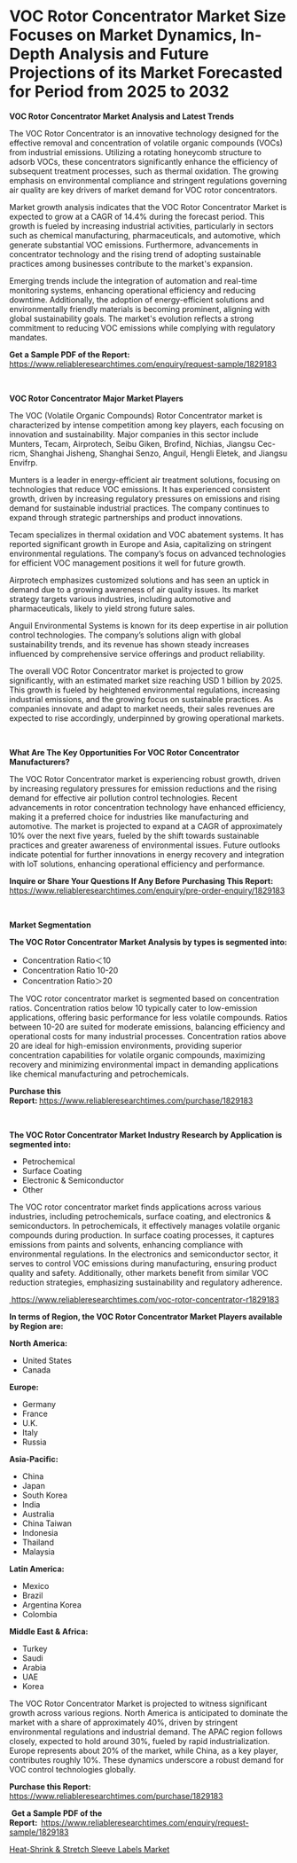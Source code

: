 <p><h1>VOC Rotor Concentrator Market Size Focuses on Market Dynamics, In-Depth Analysis and Future Projections of its Market Forecasted for Period from 2025 to 2032</h1></p><p><strong>VOC Rotor Concentrator Market Analysis and Latest Trends</strong></p>
<p><p>The VOC Rotor Concentrator is an innovative technology designed for the effective removal and concentration of volatile organic compounds (VOCs) from industrial emissions. Utilizing a rotating honeycomb structure to adsorb VOCs, these concentrators significantly enhance the efficiency of subsequent treatment processes, such as thermal oxidation. The growing emphasis on environmental compliance and stringent regulations governing air quality are key drivers of market demand for VOC rotor concentrators.</p><p>Market growth analysis indicates that the VOC Rotor Concentrator Market is expected to grow at a CAGR of 14.4% during the forecast period. This growth is fueled by increasing industrial activities, particularly in sectors such as chemical manufacturing, pharmaceuticals, and automotive, which generate substantial VOC emissions. Furthermore, advancements in concentrator technology and the rising trend of adopting sustainable practices among businesses contribute to the market's expansion. </p><p>Emerging trends include the integration of automation and real-time monitoring systems, enhancing operational efficiency and reducing downtime. Additionally, the adoption of energy-efficient solutions and environmentally friendly materials is becoming prominent, aligning with global sustainability goals. The market's evolution reflects a strong commitment to reducing VOC emissions while complying with regulatory mandates.</p></p>
<p><strong>Get a Sample PDF of the Report:&nbsp;</strong> <a href="https://www.reliableresearchtimes.com/enquiry/request-sample/1829183?utm_campaign=2464&utm_medium=2&utm_source=Github&utm_content=ia&utm_term=26032025&utm_id=voc-rotor-concentrator">https://www.reliableresearchtimes.com/enquiry/request-sample/1829183</a></p>
<p>&nbsp;</p>
<p><strong>VOC Rotor Concentrator Major Market Players</strong></p>
<p><p>The VOC (Volatile Organic Compounds) Rotor Concentrator market is characterized by intense competition among key players, each focusing on innovation and sustainability. Major companies in this sector include Munters, Tecam, Airprotech, Seibu Giken, Brofind, Nichias, Jiangsu Cec-ricm, Shanghai Jisheng, Shanghai Senzo, Anguil, Hengli Eletek, and Jiangsu Envifrp.</p><p>Munters is a leader in energy-efficient air treatment solutions, focusing on technologies that reduce VOC emissions. It has experienced consistent growth, driven by increasing regulatory pressures on emissions and rising demand for sustainable industrial practices. The company continues to expand through strategic partnerships and product innovations.</p><p>Tecam specializes in thermal oxidation and VOC abatement systems. It has reported significant growth in Europe and Asia, capitalizing on stringent environmental regulations. The company’s focus on advanced technologies for efficient VOC management positions it well for future growth.</p><p>Airprotech emphasizes customized solutions and has seen an uptick in demand due to a growing awareness of air quality issues. Its market strategy targets various industries, including automotive and pharmaceuticals, likely to yield strong future sales.</p><p>Anguil Environmental Systems is known for its deep expertise in air pollution control technologies. The company’s solutions align with global sustainability trends, and its revenue has shown steady increases influenced by comprehensive service offerings and product reliability.</p><p>The overall VOC Rotor Concentrator market is projected to grow significantly, with an estimated market size reaching USD 1 billion by 2025. This growth is fueled by heightened environmental regulations, increasing industrial emissions, and the growing focus on sustainable practices. As companies innovate and adapt to market needs, their sales revenues are expected to rise accordingly, underpinned by growing operational markets.</p></p>
<p>&nbsp;</p>
<p><strong>What Are The Key Opportunities For VOC Rotor Concentrator Manufacturers?</strong></p>
<p><p>The VOC Rotor Concentrator market is experiencing robust growth, driven by increasing regulatory pressures for emission reductions and the rising demand for effective air pollution control technologies. Recent advancements in rotor concentration technology have enhanced efficiency, making it a preferred choice for industries like manufacturing and automotive. The market is projected to expand at a CAGR of approximately 10% over the next five years, fueled by the shift towards sustainable practices and greater awareness of environmental issues. Future outlooks indicate potential for further innovations in energy recovery and integration with IoT solutions, enhancing operational efficiency and performance.</p></p>
<p><strong>Inquire or Share Your Questions If Any Before Purchasing This Report:</strong> <a href="https://www.reliableresearchtimes.com/enquiry/pre-order-enquiry/1829183?utm_campaign=2464&utm_medium=2&utm_source=Github&utm_content=ia&utm_term=26032025&utm_id=voc-rotor-concentrator">https://www.reliableresearchtimes.com/enquiry/pre-order-enquiry/1829183</a></p>
<p>&nbsp;</p>
<p><strong>Market Segmentation</strong></p>
<p><strong>The VOC Rotor Concentrator Market Analysis by types is segmented into:</strong></p>
<p><ul><li>Concentration Ratio＜10</li><li>Concentration Ratio 10-20</li><li>Concentration Ratio＞20</li></ul></p>
<p><p>The VOC rotor concentrator market is segmented based on concentration ratios. Concentration ratios below 10 typically cater to low-emission applications, offering basic performance for less volatile compounds. Ratios between 10-20 are suited for moderate emissions, balancing efficiency and operational costs for many industrial processes. Concentration ratios above 20 are ideal for high-emission environments, providing superior concentration capabilities for volatile organic compounds, maximizing recovery and minimizing environmental impact in demanding applications like chemical manufacturing and petrochemicals.</p></p>
<p><strong>Purchase this Report:&nbsp;</strong><a href="https://www.reliableresearchtimes.com/purchase/1829183?utm_campaign=2464&utm_medium=2&utm_source=Github&utm_content=ia&utm_term=26032025&utm_id=voc-rotor-concentrator">https://www.reliableresearchtimes.com/purchase/1829183</a></p>
<p>&nbsp;</p>
<p><strong>The VOC Rotor Concentrator Market Industry Research by Application is segmented into:</strong></p>
<p><ul><li>Petrochemical</li><li>Surface Coating</li><li>Electronic & Semiconductor</li><li>Other</li></ul></p>
<p><p>The VOC rotor concentrator market finds applications across various industries, including petrochemicals, surface coating, and electronics & semiconductors. In petrochemicals, it effectively manages volatile organic compounds during production. In surface coating processes, it captures emissions from paints and solvents, enhancing compliance with environmental regulations. In the electronics and semiconductor sector, it serves to control VOC emissions during manufacturing, ensuring product quality and safety. Additionally, other markets benefit from similar VOC reduction strategies, emphasizing sustainability and regulatory adherence.</p></p>
<p><a href="https://www.reliableresearchtimes.com/voc-rotor-concentrator-r1829183?utm_campaign=2464&utm_medium=2&utm_source=Github&utm_content=ia&utm_term=26032025&utm_id=voc-rotor-concentrator">&nbsp;https://www.reliableresearchtimes.com/voc-rotor-concentrator-r1829183</a></p>
<p><strong>In terms of Region, the VOC Rotor Concentrator Market Players available by Region are:</strong></p>
<p>
    <p> <strong> North America: </strong>
        <ul>
            <li>United States</li>
            <li>Canada</li>
        </ul>
        </p> 
    <p> <strong> Europe: </strong>
        <ul>
            <li>Germany</li>
            <li>France</li>
            <li>U.K.</li>
            <li>Italy</li>
            <li>Russia</li>
        </ul>
        </p> 
    <p> <strong> Asia-Pacific: </strong>
        <ul>
            <li>China</li>
            <li>Japan</li>
            <li>South Korea</li>
            <li>India</li>
            <li>Australia</li>
            <li>China Taiwan</li>
            <li>Indonesia</li>
            <li>Thailand</li>
            <li>Malaysia</li>
        </ul>
        </p> 
    <p> <strong> Latin America: </strong>
        <ul>
            <li>Mexico</li>
            <li>Brazil</li>
            <li>Argentina Korea</li>
            <li>Colombia</li>
        </ul>
        </p> 
    <p> <strong> Middle East & Africa: </strong>
        <ul>
            <li>Turkey</li>
            <li>Saudi</li>
            <li>Arabia</li>
            <li>UAE</li>
            <li>Korea</li>
        </ul>
    </p>
    </p>
<p><p>The VOC Rotor Concentrator Market is projected to witness significant growth across various regions. North America is anticipated to dominate the market with a share of approximately 40%, driven by stringent environmental regulations and industrial demand. The APAC region follows closely, expected to hold around 30%, fueled by rapid industrialization. Europe represents about 20% of the market, while China, as a key player, contributes roughly 10%. These dynamics underscore a robust demand for VOC control technologies globally.</p></p>
<p><strong>Purchase this Report: </strong><a href="https://www.reliableresearchtimes.com/purchase/1829183?utm_campaign=2464&utm_medium=2&utm_source=Github&utm_content=ia&utm_term=26032025&utm_id=voc-rotor-concentrator">https://www.reliableresearchtimes.com/purchase/1829183</a></p>
<p>&nbsp;<strong>Get a Sample PDF of the Report:&nbsp;&nbsp;</strong><a href="https://www.reliableresearchtimes.com/enquiry/request-sample/1829183?utm_campaign=2464&utm_medium=2&utm_source=Github&utm_content=ia&utm_term=26032025&utm_id=voc-rotor-concentrator">https://www.reliableresearchtimes.com/enquiry/request-sample/1829183</a></p>
<p><strong></strong></p>
<p><p><a href="https://github.com/bolalfredia7777/Market-Research-Report-List-1/blob/main/heat-shrink-stretch-sleeve-labels-market.md?utm_campaign=2464&utm_medium=2&utm_source=Github&utm_content=ia&utm_term=26032025&utm_id=voc-rotor-concentrator">Heat-Shrink & Stretch Sleeve Labels Market</a></p></p>